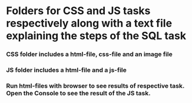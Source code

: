 # Folders for CSS and JS tasks respectively along with a text file explaining the steps of the SQL task

### CSS folder includes a html-file, css-file and an image file

### JS folder includes a html-file and a js-file

### Run html-files with browser to see results of respective task. Open the Console to see the result of the JS task.
